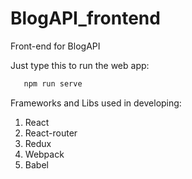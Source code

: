 # BlogAPI_frontend
Front-end for BlogAPI

Just type this to run the web app:
```bash
   npm run serve
````
Frameworks and Libs used in developing: 
1. React
2. React-router
3. Redux
4. Webpack
5. Babel
